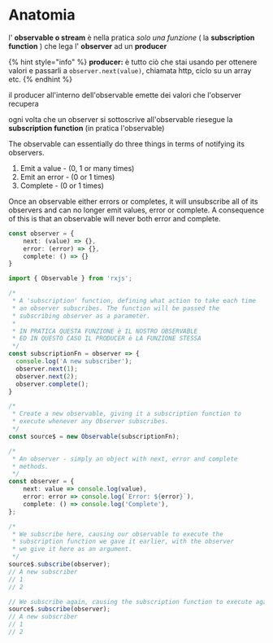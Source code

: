 # Anatomia

l' **observable o stream** è nella pratica _solo una funzione_ \( la **subscription function** \) che lega l' **observer** ad un **producer**

{% hint style="info" %}
**producer:** è tutto ciò che stai usando per ottenere valori e passarli a `observer.next(value)`, chiamata http, ciclo su un array etc.
{% endhint %}

il producer all'interno dell'observable emette dei valori che l'observer recupera

ogni volta che un observer si sottoscrive all'observable riesegue la **subscription function**  \(in pratica l'observable\)

The observable can essentially do three things in terms of notifying its observers.

1. Emit a value - \(0, 1 or many times\)
2. Emit an error - \(0 or 1 times\)
3. Complete - \(0 or 1 times\)

Once an observable either errors or completes, it will unsubscribe all of its observers and can no longer emit values, error or complete. A consequence of this is that an observable will never both error and complete.

```typescript
const observer = {
    next: (value) => {},
    error: (error) => {},
    complete: () => {}
}
```

```typescript
import { Observable } from 'rxjs';

/*
 * A 'subscription' function, defining what action to take each time 
 * an observer subscribes. The function will be passed the 
 * subscribing observer as a parameter.
 *
 * IN PRATICA QUESTA FUNZIONE è IL NOSTRO OBSERVABLE
 * ED IN QUESTO CASO IL PRODUCER è LA FUNZIONE STESSA 
 */
const subscriptionFn = observer => {
  console.log('A new subscriber');
  observer.next(1);
  observer.next(2);
  observer.complete();
}

/*
 * Create a new observable, giving it a subscription function to 
 * execute whenever any Observer subscribes.
 */
const source$ = new Observable(subscriptionFn);

/*
 * An observer - simply an object with next, error and complete
 * methods.
 */
const observer = {
    next: value => console.log(value),
    error: error => console.log(`Error: ${error}`),
    complete: () => console.log('Complete'),
};

/*
 * We subscribe here, causing our observable to execute the 
 * subscription function we gave it earlier, with the observer 
 * we give it here as an argument.
 */
source$.subscribe(observer);
// A new subscriber
// 1
// 2

// We subscribe again, causing the subscription function to execute again.
source$.subscribe(observer);
// A new subscriber
// 1
// 2
```

